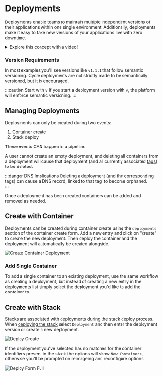 # Deployments
Deployments enable teams to maintain multiple independent versions of their applications within one single environment. Additionally, deployments make it easy to take new versions of your applications live with zero downtime.



<details>
<summary>Explore this concept with a video!</summary>

<iframe width="560" height="315" src="https://www.youtube.com/embed/KI0ml65D8Ws?si=aS8lw2lRnjsSQIR0" title="YouTube video player" frameborder="0" allow="accelerometer; autoplay; clipboard-write; encrypted-media; gyroscope; picture-in-picture; web-share" allowfullscreen></iframe>



</details>

### Version Requirements
In most examples you'll see versions like `v1.1.1` that follow semantic versioning.  Cycle deployments are not strictly made to be semantically versioned, but it is encouraged. 

:::caution Start with `v`
If you start a deployment version with `v`, the platform will enforce semantic versioning.
:::

## Managing Deployments

Deployments can only be created during two events: 

1. Container create
2. Stack deploy

These events CAN happen in a pipeline.


A user cannot create an empty deployment, and deleting all containers from a deployment will cause that deployment (and all currently associated [tags](/reference/environments/deployments/tags)) to be deleted. 

:::danger DNS Implications
Deleting a deployment (and the corresponding tags) can cause a DNS record, linked to that tag, to become orphaned.  
:::

Once a deployment has been created containers can be added and removed as needed.  


## Create with Container
Deployments can be created during container create using the `deployments` section of the container create form. Add a new entry and click on "create" to create the new deployment. Then deploy the container and the deployment will automatically be created alongside.  

![Create Container Deployment](https://static.cycle.io/portal-docs/containers/deployment-create.png)

### Add Single Container 
To add a single container to an existing deployment, use the same workflow as creating a deployment, but instead of creating a new entry in the deployments list simply select the deployment you'd like to add the container to. 


## Create with Stack 
Stacks are associated with deployments during the stack deploy process.  When [deploying the stack](/reference/stacks/stacks-workflow#deploy-a-stack) select `Deployment` and then enter the deployment version or create a new deployment. 


![Deploy Create](https://static.cycle.io/portal-docs/stacks/deployment-create.png)


If the deployment you've selected has no matches for the container identifiers present in the stack the options will show `New Containers`, otherwise you'll be prompted on reimageing and reconfigure  options. 


![Deploy Form Full](https://static.cycle.io/portal-docs/stacks/deploy-form-full.png)